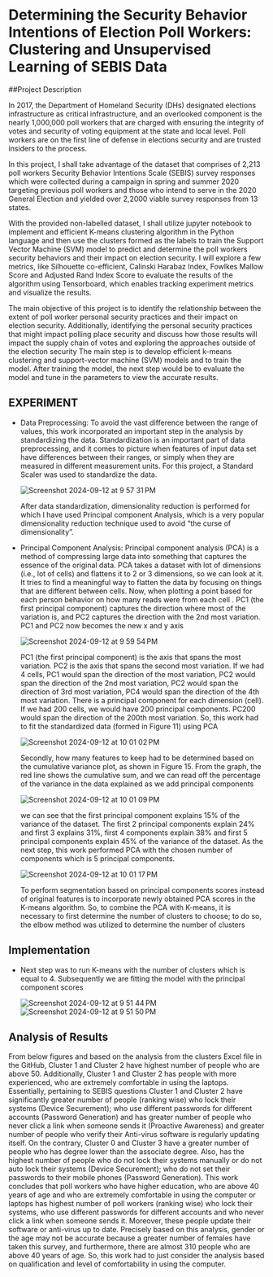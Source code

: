 # Determining the Security Behavior Intentions of Election Poll Workers: Clustering and Unsupervised Learning of SEBIS Data

##Project Description

In 2017, the Department of Homeland Security (DHs) designated elections infrastructure as critical infrastructure, and an overlooked component is the nearly 1,000,000 poll workers that are charged with ensuring the integrity of votes and security of voting equipment at the state and local level. Poll workers are on the first line of defense in elections security and are trusted insiders to the process. 

In this project, I shall take advantage of the dataset that comprises of 2,213 poll workers Security Behavior Intentions Scale (SEBIS) survey responses which were collected during a campaign in spring and summer 2020 targeting previous poll workers and those who intend to serve in the 2020 General Election and yielded over 2,2000 viable survey responses from 13 states. 

With the provided non-labelled dataset, I shall utilize jupyter notebook to implement and efficient K-means clustering algorithm in the Python language and then use the clusters formed as the labels to train the Support Vector Machine (SVM) model to predict and determine the poll workers security behaviors and their impact on election security. I will explore a few metrics, like Silhouette co-efficient, Calinski Harabaz Index, Fowlkes Mallow Score and Adjusted Rand Index Score to evaluate the results of the algorithm using Tensorboard, which enables tracking experiment metrics and visualize the results.

The main objective of this project is to identify the relationship between the extent of poll worker personal security practices and their impact on election security. Additionally, identifying the personal security practices that might impact polling place security and discuss how those results will impact the supply chain of votes and exploring the approaches outside of the election security The main step is to develop efficient k-means clustering and support-vector machine (SVM) models and to train the model. After training the model, the next step would be to evaluate the model and tune in the parameters to view the accurate results.

## EXPERIMENT
  - Data Preprocessing: To avoid the vast difference between the range of values, this work incorporated an important step in the analysis by standardizing the data. Standardization is an important part of data        preprocessing, and it comes to picture when features of input data set have differences between their ranges, or simply when they are measured in different measurement units. For this project, a Standard           Scaler was used to standardize the data.

    ![Screenshot 2024-09-12 at 9 57 31 PM](https://github.com/user-attachments/assets/bfe505f8-b488-426c-a573-0e2d95796394)

    After data standardization, dimensionality reduction is performed for which I have used Principal component Analysis, which is a very popular dimensionality reduction technique used to avoid “the curse of 
    dimensionality”.
  - Principal Component Analysis: Principal component analysis (PCA) is a method of compressing large data into something that captures the essence of the original data. PCA takes a dataset with lot of dimensions 
    (i.e., lot of cells) and flattens it to 2 or 3 dimensions, so we can look at it. It tries to find a meaningful way to flatten the data by focusing on things that are different between cells. Now, when plotting     a point based for each person behavior on how many reads were from each cell . PC1 (the first principal component) captures the direction where most of the variation is, and PC2 captures     the direction with     the 2nd most variation. PC1 and PC2 now becomes the new x and y axis

    ![Screenshot 2024-09-12 at 9 59 54 PM](https://github.com/user-attachments/assets/26399b88-2442-44de-8b58-87e818f35846)

    PC1 (the first principal component) is the axis that spans the most variation. PC2 is the axis that spans the second most variation. If we had 4 cells, PC1 would span the direction of the most variation, PC2       would span the direction of the 2nd most variation, PC2 would span the direction of 3rd most variation, PC4 would span the direction of the 4th most variation. There is a principal component for each dimension     (cell). If we had 200 cells, we would have 200 principal components. PC200 would span the direction of the 200th most variation. So, this work had to fit the standardized data (formed in Figure 11) using PCA

    ![Screenshot 2024-09-12 at 10 01 02 PM](https://github.com/user-attachments/assets/4529d275-5534-4634-890c-224c2271fabc)

    Secondly, how many features to keep had to be determined based on the cumulative variance plot, as shown in Figure 15. From the graph, the red line shows the cumulative sum, and we can read off the percentage      of the variance in the data explained as we add principal components

    ![Screenshot 2024-09-12 at 10 01 09 PM](https://github.com/user-attachments/assets/ae6bb995-d17e-4676-8026-6480f3cf1e84)

    we can see that the first principal component explains 15% of the variance of the dataset. The first 2 principal components explain 24% and first 3 explains 31%, first 4 components explain 38% and first 5          principal components explain 45% of the variance of the dataset. As the next step, this work performed PCA with the chosen number of components which is 5 principal components.

    ![Screenshot 2024-09-12 at 10 01 17 PM](https://github.com/user-attachments/assets/13d0f388-ae1a-4e82-bd2f-17023e4f2bd8)

    To perform segmentation based on principal components scores instead of original features is to incorporate newly obtained PCA scores in the K-means algorithm. So, to combine the PCA with K-means, it is            necessary to first determine the number of clusters to choose; to do so, the elbow method was utilized to determine the number of clusters

## Implementation
  - Next step was to run K-means with the number of clusters which is equal to 4. Subsequently we are fitting the model with the principal component scores

    ![Screenshot 2024-09-12 at 9 51 44 PM](https://github.com/user-attachments/assets/142f70ef-2c47-447d-90c4-003d32695d95)
    ![Screenshot 2024-09-12 at 9 51 50 PM](https://github.com/user-attachments/assets/e3f5547b-5f67-4863-a790-f9705f626e2c)



## Analysis of Results

From below figures and based on the analysis from the clusters Excel file in the GitHub, Cluster 1 and Cluster 2 have highest number of people who are above 50. Additionally, Cluster 1 and Cluster 2 has people with more experienced, who are extremely comfortable in using the laptops. Essentially, pertaining to SEBIS questions Cluster 1 and Cluster 2 have significantly greater number of people (ranking wise) who lock their systems (Device Securement); who use different passwords for different accounts (Password Generation) and has greater number of people who never click a link when someone sends it (Proactive Awareness) and greater number of people who verify their Anti-virus software is regularly updating itself. On the contrary, Cluster 0 and Cluster 3 have a greater number of people who has degree lower than the associate degree. Also, has the highest number of people who do not lock their systems manually or do not auto lock their systems (Device Securement); who do not set their passwords to their mobile phones (Password Generation). This work concludes that poll workers who have higher education, who are above 40 years of age and who are extremely comfortable in using the computer or laptops has highest number of poll workers (ranking wise) who lock their systems, who use different passwords for different accounts and who never click a link when someone sends it. Moreover, these people update their software or anti-virus up to date. Precisely based on this analysis, gender or the age may not be accurate because a greater number of females have taken this survey, and furthermore, there are almost 310 people who are above 40 years of age. So, this work had to just consider the analysis based on qualification and level of comfortability in using the computer.

